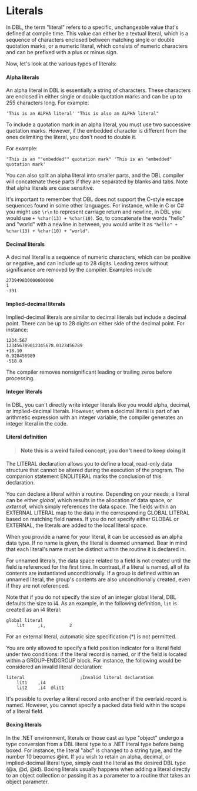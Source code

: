 # Literals
In DBL, the term "literal" refers to a specific, unchangeable value that's defined at compile time. This value can either be a textual literal, which is a sequence of characters enclosed between matching single or double quotation marks, or a numeric literal, which consists of numeric characters and can be prefixed with a plus or minus sign.

Now, let's look at the various types of literals:

#### Alpha literals

An alpha literal in DBL is essentially a string of characters. These characters are enclosed in either single or double quotation marks and can be up to 255 characters long. For example:

`'This is an ALPHA literal'
"This is also an ALPHA literal"`

To include a quotation mark in an alpha literal, you must use two successive quotation marks. However, if the embedded character is different from the ones delimiting the literal, you don't need to double it.

For example:

`"This is an ""embedded"" quotation mark"
'This is an "embedded" quotation mark'`

You can also split an alpha literal into smaller parts, and the DBL compiler will concatenate these parts if they are separated by blanks and tabs. Note that alpha literals are case sensitive.

It's important to remember that DBL does not support the C-style escape sequences found in some other languages. For instance, while in C or C# you might use `\r\n` to represent carriage return and newline, in DBL you would use `+ %char(13) + %char(10)`. So, to concatenate the words "hello" and "world" with a newline in between, you would write it as `"hello" + %char(13) + %char(10) + "world"`.

#### Decimal literals

A decimal literal is a sequence of numeric characters, which can be positive or negative, and can include up to 28 digits. Leading zeros without significance are removed by the compiler. Examples include
```
273949830000000000
1
-391
```
#### Implied-decimal literals

Implied-decimal literals are similar to decimal literals but include a decimal point. There can be up to 28 digits on either side of the decimal point. For instance:

```
1234.567
123456789012345678.0123456789
+18.10
0.928456989
-518.0
```

The compiler removes nonsignificant leading or trailing zeros before processing.

#### Integer literals

In DBL, you can't directly write integer literals like you would alpha, decimal, or implied-decimal literals. However, when a decimal literal is part of an arithmetic expression with an integer variable, the compiler generates an integer literal in the code.

#### Literal definition

> #### Note this is a weird failed concept; you don't need to keep doing it 
<!--Is this comment really supposed to be here?-->

The LITERAL declaration allows you to define a local, read-only data structure that cannot be altered during the execution of the program. The companion statement ENDLITERAL marks the conclusion of this declaration.

You can declare a literal within a routine. Depending on your needs, a literal can be either *global*, which results in the allocation of data space, or *external*, which simply references the data space. The fields within an EXTERNAL LITERAL map to the data in the corresponding GLOBAL LITERAL based on matching field names. If you do not specify either GLOBAL or EXTERNAL, the literals are added to the local literal space.

When you provide a name for your literal, it can be accessed as an alpha data type. If no name is given, the literal is deemed unnamed. Bear in mind that each literal's name must be distinct within the routine it is declared in.

For unnamed literals, the data space related to a field is not created until the field is referenced for the first time. In contrast, if a literal is named, all of its contents are instantiated unconditionally. If a group is defined within an unnamed literal, the group's contents are also unconditionally created, even if they are not referenced.

Note that if you do not specify the size of an integer global literal, DBL defaults the size to i4. As an example, in the following definition, `lit` is created as an i4 literal:

```dbl,ignore,does_not_compile
global literal
    lit     ,i,         2
```

For an external literal, automatic size specification (*) is not permitted.

You are only allowed to specify a field position indicator for a literal field under two conditions: if the literal record is named, or if the field is located within a GROUP-ENDGROUP block. For instance, the following would be considered an invalid literal declaration:

```dbl,ignore,does_not_compile
literal                     ;Invalid literal declaration
    lit1    ,i4
    lit2    ,i4  @lit1
```

It's possible to overlay a literal record onto another if the overlaid record is named. However, you cannot specify a packed data field within the scope of a literal field.

#### Boxing literals
In the .NET environment, literals or those cast as type "object" undergo a type conversion from a DBL literal type to a .NET literal type before being boxed. For instance, the literal "abc" is changed to a string type, and the number 10 becomes @int. If you wish to retain an alpha, decimal, or implied-decimal literal type, simply cast the literal as the desired DBL type (@a, @d, @id). Boxing literals usually happens when adding a literal directly to an object collection or passing it as a parameter to a routine that takes an object parameter.